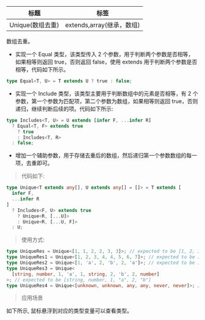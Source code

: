 | 标题             | 标签                      |
| ---------------- | ------------------------- |
| Unique(数组去重) | extends,array(继承，数组) |

数组去重。

- 实现一个 Equal 类型，该类型传入 2 个参数，用于判断两个参数是否相等，如果相等则返回 true，否则返回 false，使用 extends 用于判断两个参数是否相等，代码如下所示。

```ts
type Equal<T, U> = T extends U ? true : false;
```

- 实现一个 Include 类型，该类型主要用于判断数组中的元素是否相等，有 2 个参数，第一个参数为匹配项，第二个参数为数组，如果相等则返回 true，否则递归，继续判断后续的项。代码如下所示:

```ts
type Includes<T, U> = U extends [infer F, ...infer R]
  ? Equal<T, F> extends true
    ? true
    : Includes<T, R>
  : false;
```

- 增加一个辅助参数，用于存储去重后的数组，然后递归第一个参数数组的每一项，去重即可。

> 代码如下:

```ts
type Unique<T extends any[], U extends any[] = []> = T extends [
  infer F,
  ...infer R
]
  ? Includes<F, U> extends true
    ? Unique<R, [...U]>
    : Unique<R, [...U, F]>
  : U;
```

> 使用方式:

```ts
type UniqueRes = Unique<[1, 1, 2, 2, 3, 3]>; // expected to be [1, 2, 3]
type UniqueRes1 = Unique<[1, 2, 3, 4, 4, 5, 6, 7]>; // expected to be [1, 2, 3, 4, 5, 6, 7]
type UniqueRes2 = Unique<[1, 'a', 2, 'b', 2, 'a']>; // expected to be [1, "a", 2, "b"]
type UniqueRes3 = Unique<
  [string, number, 1, 'a', 1, string, 2, 'b', 2, number]
>; // expected to be [string, number, 1, "a", 2, "b"]
type UniqueRes4 = Unique<[unknown, unknown, any, any, never, never]>; // expected to be [unknown, any, never]
```

> 应用场景

如下所示, 鼠标悬浮到对应的类型变量可以查看类型。

<div class="code-editor" data-url="codes/typescript/demo/Unique.ts" data-language="typescript"></div>

